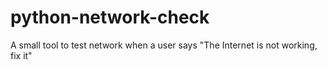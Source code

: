 # python-network-check
A small tool to test network when a user says "The Internet is not working, fix it"
